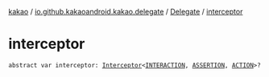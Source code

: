 [kakao](../../index.md) / [io.github.kakaoandroid.kakao.delegate](../index.md) / [Delegate](index.md) / [interceptor](./interceptor.md)

# interceptor

`abstract var interceptor: `[`Interceptor`](../../io.github.kakaoandroid.kakao.intercept/-interceptor/index.md)`<`[`INTERACTION`](index.md#INTERACTION)`, `[`ASSERTION`](index.md#ASSERTION)`, `[`ACTION`](index.md#ACTION)`>?`